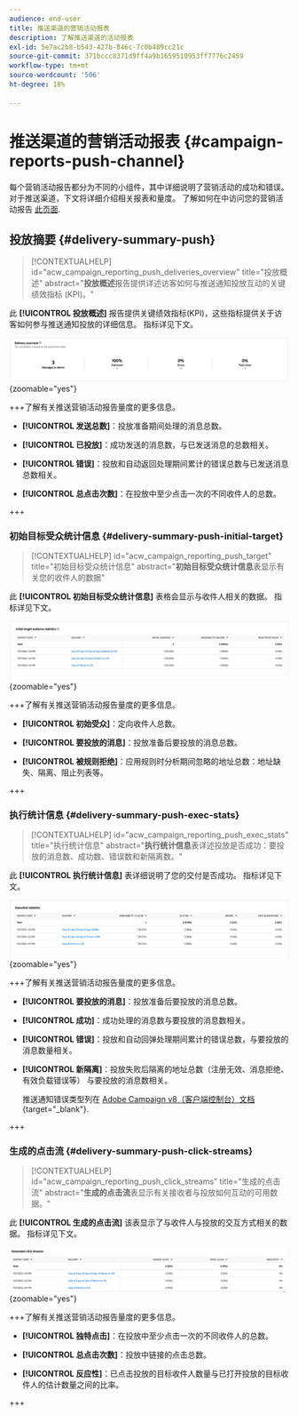 ```yaml
---
audience: end-user
title: 推送渠道的营销活动报表
description: 了解推送渠道的活动报表
exl-id: 5e7ac2b8-b543-427b-846c-7c0b489cc21c
source-git-commit: 371bccc8371d9ff4a9b1659510953ff7776c2459
workflow-type: tm+mt
source-wordcount: '506'
ht-degree: 18%

---
```


# 推送渠道的营销活动报表 {#campaign-reports-push-channel}

每个营销活动报告都分为不同的小组件，其中详细说明了营销活动的成功和错误。 对于推送渠道，下文将详细介绍相关报表和量度。 了解如何在中访问您的营销活动报告 [此页面](campaign-reports.md).

## 投放摘要 {#delivery-summary-push}

>[!CONTEXTUALHELP]
>id="acw_campaign_reporting_push_deliveries_overview"
>title="投放概述"
>abstract="**投放概述**&#x200B;报告提供详述访客如何与推送通知投放互动的关键绩效指标 (KPI)。"

此 **[!UICONTROL 投放概述]** 报告提供关键绩效指标(KPI)，这些指标提供关于访客如何参与推送通知投放的详细信息。 指标详见下文。

![](assets/campaign-reporting-push-summary.png){zoomable=&quot;yes&quot;}


+++了解有关推送营销活动报告量度的更多信息。

* **[!UICONTROL 发送总数]**：投放准备期间处理的消息总数。

* **[!UICONTROL 已投放]**：成功发送的消息数，与已发送消息的总数相关。

* **[!UICONTROL 错误]**：投放和自动返回处理期间累计的错误总数与已发送消息总数相关。

* **[!UICONTROL 总点击次数]**：在投放中至少点击一次的不同收件人的总数。

+++

### 初始目标受众统计信息 {#delivery-summary-push-initial-target}


>[!CONTEXTUALHELP]
>id="acw_campaign_reporting_push_target"
>title="初始目标受众统计信息"
>abstract="**初始目标受众统计信息**&#x200B;表显示有关您的收件人的数据"

此 **[!UICONTROL 初始目标受众统计信息]** 表格会显示与收件人相关的数据。 指标详见下文。

![](assets/campaign-reporting-push-target.png){zoomable=&quot;yes&quot;}


+++了解有关推送营销活动报告量度的更多信息。

* **[!UICONTROL 初始受众]**：定向收件人总数。

* **[!UICONTROL 要投放的消息]**：投放准备后要投放的消息总数。

* **[!UICONTROL 被规则拒绝]**：应用规则时分析期间忽略的地址总数：地址缺失、隔离、阻止列表等。

+++

### 执行统计信息 {#delivery-summary-push-exec-stats}

>[!CONTEXTUALHELP]
>id="acw_campaign_reporting_push_exec_stats"
>title="执行统计信息"
>abstract="**执行统计信息**&#x200B;表详述投放是否成功：要投放的消息数、成功数、错误数和新隔离数。"

此 **[!UICONTROL 执行统计信息]** 表详细说明了您的交付是否成功。 指标详见下文。

![](assets/campaign-reporting-push-exec.png){zoomable=&quot;yes&quot;}


+++了解有关推送营销活动报告量度的更多信息。

* **[!UICONTROL 要投放的消息]**：投放准备后要投放的消息总数。

* **[!UICONTROL 成功]**：成功处理的消息数与要投放的消息数相关。

* **[!UICONTROL 错误]**：投放和自动回弹处理期间累计的错误总数，与要投放的消息数量相关。

* **[!UICONTROL 新隔离]**：投放失败后隔离的地址总数（注册无效、消息拒绝、有效负载错误等） 与要投放的消息数相关。

  推送通知错误类型列在 [Adobe Campaign v8（客户端控制台）文档](https://experienceleague.adobe.com/docs/campaign/campaign-v8/send/failures/delivery-failures.html#push-error-types){target="_blank"}.

+++

### 生成的点击流 {#delivery-summary-push-click-streams}

>[!CONTEXTUALHELP]
>id="acw_campaign_reporting_push_click_streams"
>title="生成的点击流"
>abstract="**生成的点击流**&#x200B;表显示有关接收者与投放如何互动的可用数据。"

此 **[!UICONTROL 生成的点击流]** 该表显示了与收件人与投放的交互方式相关的数据。 指标详见下文。

![](assets/campaign-reporting-push-clicks.png){zoomable=&quot;yes&quot;}

+++了解有关推送营销活动报告量度的更多信息。

* **[!UICONTROL 独特点击]**：在投放中至少点击一次的不同收件人的总数。

* **[!UICONTROL 总点击次数]**：投放中链接的点击总数。

* **[!UICONTROL 反应性]**：已点击投放的目标收件人数量与已打开投放的目标收件人的估计数量之间的比率。

+++
